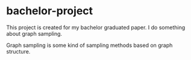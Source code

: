# bachelor-project
This project is created for my bachelor graduated paper. I do something about graph sampling.

Graph sampling is some kind of sampling methods based on graph structure. 
